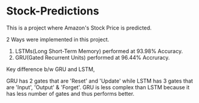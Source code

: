 # Stock-Predictions

This is a project where Amazon's Stock Price is predicted.

2 Ways were implemented in this project.

1. LSTMs(Long Short-Term Memory) performed at 93.98% Accuracy.
2. GRU(Gated Recurrent Units) performed at 96.44% Accruracy.

Key difference b/w GRU and LSTM,

GRU has 2 gates that are 'Reset' and 'Update' while LSTM has 3 gates that are 'Input', 'Output' & 'Forget'.
GRU is less complex than LSTM because it has less number of gates and thus performs better.
